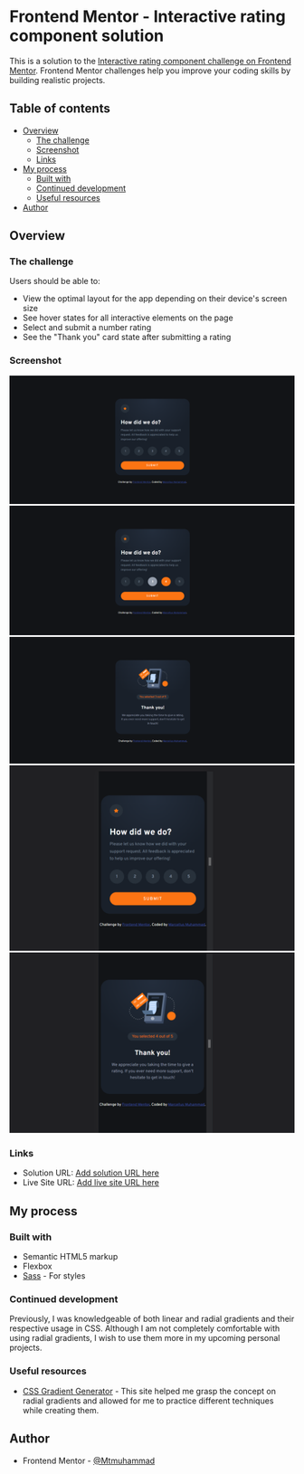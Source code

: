 # Frontend Mentor - Interactive rating component solution

This is a solution to the [Interactive rating component challenge on Frontend Mentor](https://www.frontendmentor.io/challenges/interactive-rating-component-koxpeBUmI). Frontend Mentor challenges help you improve your coding skills by building realistic projects.

## Table of contents

- [Overview](#overview)
  - [The challenge](#the-challenge)
  - [Screenshot](#screenshot)
  - [Links](#links)
- [My process](#my-process)
  - [Built with](#built-with)
  - [Continued development](#continued-development)
  - [Useful resources](#useful-resources)
- [Author](#author)

## Overview

### The challenge

Users should be able to:

- View the optimal layout for the app depending on their device's screen size
- See hover states for all interactive elements on the page
- Select and submit a number rating
- See the "Thank you" card state after submitting a rating

### Screenshot

![Desktop](./images/Interactive_rating_component_desktop.png)
![Desktop Active](./images/Interactive_rating_component_desktop_active.png)
![Desktop Submission](./images/Interactive_rating_component_desktop_submit.png)
![Mobile](./images/Interactive_rating_component_mobile.png)
![Mobile Submit](./images/Interactive_rating_component_mobile_submit.png)

### Links

- Solution URL: [Add solution URL here](https://your-solution-url.com)
- Live Site URL: [Add live site URL here](https://your-live-site-url.com)

## My process

### Built with

- Semantic HTML5 markup
- Flexbox
- [Sass](https://sass-lang.com/) - For styles

### Continued development

Previously, I was knowledgeable of both linear and radial gradients and their respective usage in CSS. Although I am not completely comfortable with using radial gradients, I wish to use them more in my upcoming personal projects.

### Useful resources

- [CSS Gradient Generator](https://www.cssportal.com/css-gradient-generator/) - This site helped me grasp the concept on radial gradients and allowed for me to practice different techniques while creating them.

## Author

- Frontend Mentor - [@Mtmuhammad](https://www.frontendmentor.io/profile/Mtmuhammad)
